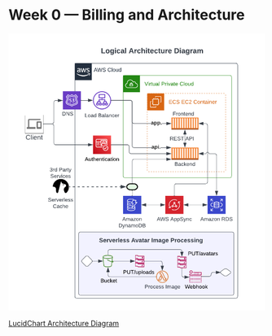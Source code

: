 # Week 0 — Billing and Architecture

![Logical Architecture Diagram](assets/aws-bootcamp-cruddur-2023-logical-architecture.png)

[LucidChart Architecture Diagram](https://lucid.app/lucidchart/c5049a3e-eeff-458e-a63b-a363c547e187/edit?viewport_loc=-81%2C-29%2C2048%2C1085%2C0_0&invitationId=inv_88f1477c-0ad5-4e3e-9db2-a0b179b3b578)
